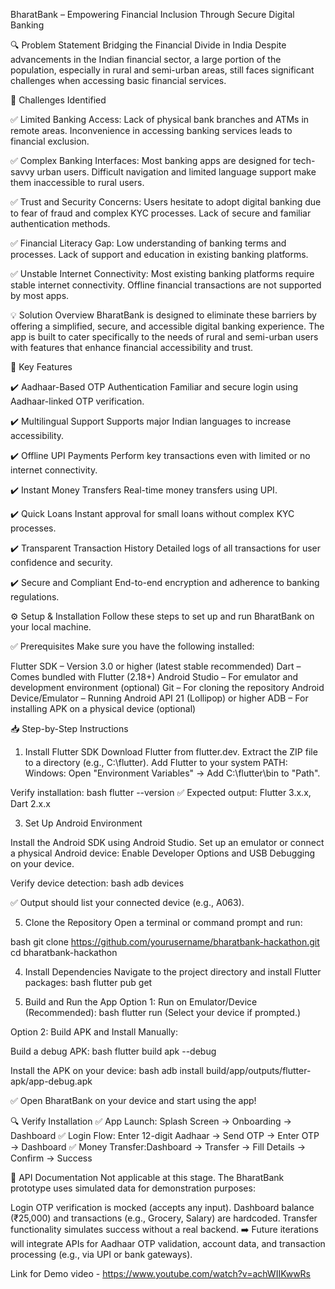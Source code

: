 BharatBank – Empowering Financial Inclusion Through Secure Digital Banking

🔍 Problem Statement
Bridging the Financial Divide in India
Despite advancements in the Indian financial sector, a large portion of the population, especially in rural and semi-urban areas, still faces significant challenges when accessing basic financial services.

🚨 Challenges Identified

✅ Limited Banking Access:
Lack of physical bank branches and ATMs in remote areas.
Inconvenience in accessing banking services leads to financial exclusion.

✅ Complex Banking Interfaces:
Most banking apps are designed for tech-savvy urban users.
Difficult navigation and limited language support make them inaccessible to rural users.

✅ Trust and Security Concerns:
Users hesitate to adopt digital banking due to fear of fraud and complex KYC processes.
Lack of secure and familiar authentication methods.

✅ Financial Literacy Gap:
Low understanding of banking terms and processes.
Lack of support and education in existing banking platforms.

✅ Unstable Internet Connectivity:
Most existing banking platforms require stable internet connectivity.
Offline financial transactions are not supported by most apps.

💡 Solution Overview
BharatBank is designed to eliminate these barriers by offering a simplified, secure, and accessible digital banking experience. The app is built to cater specifically to the needs of rural and semi-urban users with features that enhance financial accessibility and trust.

🚀 Key Features

✔️ Aadhaar-Based OTP Authentication
Familiar and secure login using Aadhaar-linked OTP verification.

✔️ Multilingual Support
Supports major Indian languages to increase accessibility.

✔️ Offline UPI Payments
Perform key transactions even with limited or no internet connectivity.

✔️ Instant Money Transfers
Real-time money transfers using UPI.

✔️ Quick Loans
Instant approval for small loans without complex KYC processes.

✔️ Transparent Transaction History
Detailed logs of all transactions for user confidence and security.

✔️ Secure and Compliant
End-to-end encryption and adherence to banking regulations.

⚙️ Setup & Installation
Follow these steps to set up and run BharatBank on your local machine.

✅ Prerequisites
Make sure you have the following installed:

Flutter SDK – Version 3.0 or higher (latest stable recommended)
Dart – Comes bundled with Flutter (2.18+)
Android Studio – For emulator and development environment (optional)
Git – For cloning the repository
Android Device/Emulator – Running Android API 21 (Lollipop) or higher
ADB – For installing APK on a physical device (optional)

📥 Step-by-Step Instructions

1. Install Flutter SDK
Download Flutter from flutter.dev.
Extract the ZIP file to a directory (e.g., C:\flutter).
Add Flutter to your system PATH:
Windows: Open "Environment Variables" → Add C:\flutter\bin to "Path".

Verify installation:
bash
flutter --version
✅ Expected output: Flutter 3.x.x, Dart 2.x.x

3. Set Up Android Environment

Install the Android SDK using Android Studio.
Set up an emulator or connect a physical Android device:
Enable Developer Options and USB Debugging on your device.

Verify device detection:
bash
adb devices

✅ Output should list your connected device (e.g., A063).

5. Clone the Repository
Open a terminal or command prompt and run:

bash
git clone https://github.com/yourusername/bharatbank-hackathon.git
cd bharatbank-hackathon

4. Install Dependencies
Navigate to the project directory and install Flutter packages:
bash
flutter pub get

5. Build and Run the App
Option 1: Run on Emulator/Device (Recommended):
bash
flutter run
(Select your device if prompted.)

Option 2: Build APK and Install Manually:

Build a debug APK:
bash
flutter build apk --debug

Install the APK on your device:
bash
adb install build/app/outputs/flutter-apk/app-debug.apk

✅ Open BharatBank on your device and start using the app!

🔍 Verify Installation
✅ App Launch: Splash Screen → Onboarding → Dashboard
✅ Login Flow: Enter 12-digit Aadhaar → Send OTP → Enter OTP → Dashboard
✅ Money Transfer:Dashboard → Transfer → Fill Details → Confirm → Success 

📡 API Documentation
Not applicable at this stage. The BharatBank prototype uses simulated data for demonstration purposes:

Login OTP verification is mocked (accepts any input).
Dashboard balance (₹25,000) and transactions (e.g., Grocery, Salary) are hardcoded.
Transfer functionality simulates success without a real backend.
➡️ Future iterations will integrate APIs for Aadhaar OTP validation, account data, and transaction processing (e.g., via UPI or bank gateways).

Link for Demo video - https://www.youtube.com/watch?v=achWIIKwwRs
